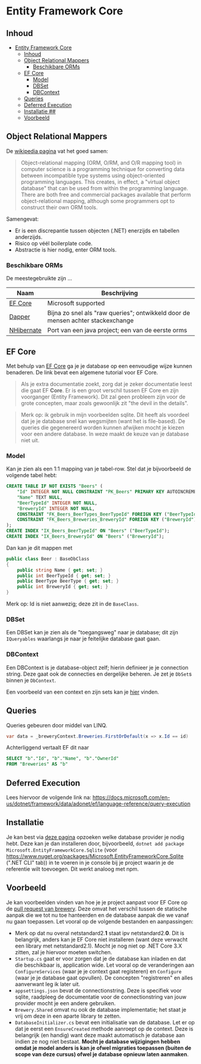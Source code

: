 # Entity Framework Core #

## Inhoud ##

- [Entity Framework Core](#entity-framework-core)
  - [Inhoud](#inhoud)
  - [Object Relational Mappers](#object-relational-mappers)
    - [Beschikbare ORMs](#beschikbare-orms)
  - [EF Core](#ef-core)
    - [Model](#model)
    - [DBSet](#dbset)
    - [DBContext](#dbcontext)
  - [Queries](#queries)
  - [Deferred Execution](#deferred-execution)
  - [Installatie ##](#installatie)
  - [Voorbeeld](#voorbeeld)

## Object Relational Mappers ##

De [wikipedia pagina](https://en.wikipedia.org/wiki/Object-relational_mapping) vat het goed samen:

> Object-relational mapping (ORM, O/RM, and O/R mapping tool) in computer science is a programming technique for converting data between incompatible type systems using object-oriented programming languages. This creates, in effect, a "virtual object database" that can be used from within the programming language. There are both free and commercial packages available that perform object-relational mapping, although some programmers opt to construct their own ORM tools. 

Samengevat:

* Er is een discrepantie tussen objecten (.NET) enerzijds en tabellen anderzijds.
* Risico op véél boilerplate code.
* Abstractie is hier nodig, enter ORM tools.

### Beschikbare ORMs ##

De meestegebruikte zijn ...

| Naam                                                 | Beschrijving                                                                    |
| ---------------------------------------------------- | ------------------------------------------------------------------------------- |
| [EF Core](https://docs.microsoft.com/en-us/ef/core/) | Microsoft supported                                                             |
| [Dapper](https://dapper-tutorial.net/dapper)         | Bijna zo snel als "raw queries"; ontwikkeld door de mensen achter stackexchange |
| [NHibernate](https://nhibernate.info/)               | Port van een java project; een van de eerste orms                               |


## EF Core ##

Met behulp van [EF Core](https://docs.microsoft.com/en-us/ef/core/) ga je je database op een eenvoudige wijze kunnen benaderen. De link bevat een algemene tutorial voor EF Core.

> Als je extra documentatie zoekt, zorg dat je zeker documentatie leest die gaat EF **Core**. Er is een groot verschil tussen EF Core en zijn voorganger (Entity Framework). Dit zal geen probleem zijn voor de grote concepten, maar zoals gewoonlijk zit "the devil in the details".

> Merk op: ik gebruik in mijn voorbeelden sqlite. Dit heeft als voordeel dat je je database snel kan wegsmijten (want het is file-based). De queries die gegenereerd worden kunnen afwijken mocht je kiezen voor een andere database. In weze maakt de keuze van je database niet uit.

### Model ###

Kan je zien als een 1:1 mapping van je tabel-row. Stel dat je bijvoorbeeld de volgende tabel hebt:

```sql
CREATE TABLE IF NOT EXISTS "Beers" (
    "Id" INTEGER NOT NULL CONSTRAINT "PK_Beers" PRIMARY KEY AUTOINCREMENT,
    "Name" TEXT NULL,
    "BeerTypeId" INTEGER NOT NULL,
    "BreweryId" INTEGER NOT NULL,
    CONSTRAINT "FK_Beers_BeerTypes_BeerTypeId" FOREIGN KEY ("BeerTypeId") REFERENCES "BeerTypes" ("Id") ON DELETE CASCADE,
    CONSTRAINT "FK_Beers_Breweries_BreweryId" FOREIGN KEY ("BreweryId") REFERENCES "Breweries" ("Id") ON DELETE CASCADE
);
CREATE INDEX "IX_Beers_BeerTypeId" ON "Beers" ("BeerTypeId");
CREATE INDEX "IX_Beers_BreweryId" ON "Beers" ("BreweryId");
```

Dan kan je dit mappen met

``` csharp
public class Beer : BaseDbClass
{
    public string Name { get; set; }
    public int BeerTypeId { get; set; }
    public BeerType BeerType { get; set; }
    public int BreweryId { get; set; }
}
```

Merk op: Id is niet aanwezig; deze zit in de `BaseClass`.

### DBSet ###

Een DBSet kan je zien als de "toegangsweg" naar je database; dit zijn `IQueryables` waarlangs je naar je feitelijke database gaat gaan.

### DBContext ###

Een DBContext is je database-object zelf; hierin definieer je je connection string. Deze gaat ook de connecties en dergelijke beheren. Je zet je `DbSet`s binnen je `DbContext`.

Een voorbeeld van een context en zijn sets kan je [hier](https://github.com/rceuls/Course2019/blob/Brewery_EFCore/BreweryFull/Brewery.Shared/BeerContext.cs) vinden.

## Queries ##

Queries gebeuren door middel van LINQ.

```csharp
var data = _breweryContext.Breweries.FirstOrDefault(x => x.Id == id)
```

Achterliggend vertaalt EF dit naar

```sql
SELECT "b"."Id", "b"."Name", "b"."OwnerId"
FROM "Breweries" AS "b"
```

## Deferred Execution ##

Lees hiervoor de volgende link na: <https://docs.microsoft.com/en-us/dotnet/framework/data/adonet/ef/language-reference/query-execution>

## Installatie ## 

Je kan best via [deze pagina](https://docs.microsoft.com/en-us/ef/core/providers/?tabs=dotnet-core-cli) opzoeken welke database provider je nodig hebt. Deze kan je dan installeren door, bijvoorbeeld, 
`dotnet add package Microsoft.EntityFrameworkCore.Sqlite` (voor <https://www.nuget.org/packages/Microsoft.EntityFrameworkCore.Sqlite> (".NET CLI" tab)) in te voeren in je console bij je project waarin je de referentie wilt toevoegen. Dit werkt analoog met npm. 

## Voorbeeld ##

Je kan voorbeelden vinden van hoe je je project aanpast voor EF Core op de [pull request van brewery](https://github.com/rceuls/Course2019/pull/1/files). Deze omvat het verschil tussen de statische aanpak die we tot nu toe hanteerden en de database aanpak die we vanaf nu gaan toepassen. Let vooral op de volgende bestanden en aanpassingen:

* Merk op dat nu overal netstandard2.**1** staat ipv netstandard2.**0**. Dit is belangrijk, anders kan je EF Core niet installeren (want deze verwacht een library met netstandard2.1). Mocht je nog niet op .NET Core 3.X zitten, zal je hiervoor moeten switchen.
* `Startup.cs` gaat er voor zorgen dat je de database kan inladen en dat die beschikbaar is, application wide. Let vooral op de veranderingen aan `ConfigureServices` (waar je je context gaat registeren) en `Configure` (waar je je database gaat opvullen). De concepten "registreren" en alles aanverwant leg ik later uit.
* `appsettings.json` bevat de connectionstring. Deze is specifiek voor sqlite, raadpleeg de documentatie voor de connectionstring van jouw provider mocht je een andere gebruiken.
* `Brewery.Shared` omvat nu ook de database implementatie; het staat je vrij om deze in een aparte library te zetten.
* `DatabaseInitializer.cs` bevat een initialisatie van de database. Let er op dat je eerst een `EnsureCreated` methode aanroept op de context. Deze is belangrijk (en handig) want deze maakt automatisch je database aan indien ze nog niet bestaat. **Mocht je database wijzigingen hebben omdat je model anders is kan je ofwel migraties toepassen (buiten de scope van deze cursus) ofwel je database opnieuw laten aanmaken**.
